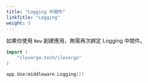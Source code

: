 ```yaml
---
title: "Logging 中間件"
linkTitle: "Logging"
weight: 3
---
```


如果你使用 `New` 創建應用，無需再次綁定 Logging 中間件。

```go
import (
    "clevergo.tech/clevergo"
)
```

```go
app.Use(middleware.Logging())
```
